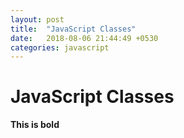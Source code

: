 ```yaml
---
layout: post
title:  "JavaScript Classes"
date:   2018-08-06 21:44:49 +0530
categories: javascript
---
```


# JavaScript Classes

**This is bold**